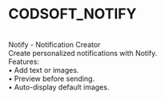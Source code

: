 # CODSOFT_NOTIFY
<br>
Notify - Notification Creator
<br>
Create personalized notifications with Notify.<br>
Features:
<br>	•	Add text or images.
<br>	•	Preview before sending.
<br>	•	Auto-display default images.
